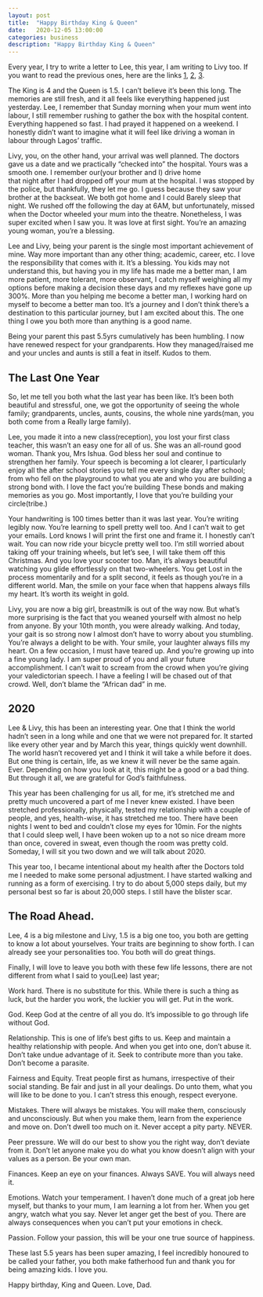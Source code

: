 ```yaml
---
layout: post
title:  "Happy Birthday King & Queen"
date:   2020-12-05 13:00:00
categories: business
description: "Happy Birthday King & Queen"
---
```

Every year, I try to write a letter to Lee, this year, I am writing to Livy too. If you want to read the previous ones, here are the links [1](https://cyberomin.github.io/life/2017/12/05/lee.html), [2](https://cyberomin.github.io/life/2018/12/05/lee.html), [3](https://cyberomin.github.io/life/2019/12/05/lee-at-three.html).

The King is 4 and the Queen is 1.5. I can’t believe it’s been this long. The memories are still fresh, and it all feels like everything happened just yesterday. 
Lee, I remember that Sunday morning when your mum went into labour, I still remember rushing to gather the box with the hospital content. Everything happened so fast. I had 
prayed it happened on a weekend. I honestly didn’t want to imagine what it will feel like driving a woman in labour through Lagos’ traffic. 

Livy, you, on the other hand, your arrival was well planned. The doctors gave us a date and we practically “checked into” the hospital. Yours was a smooth one. I remember our(your brother and I) drive home   
that night after I had dropped off your mum at the hospital. I was stopped by the police, but thankfully, they let me go. I guess because they saw your brother at the backseat. We both got home and I could
Barely sleep that night. We rushed off the following the day at 6AM, but unfortunately, missed when the Doctor wheeled your mum into the theatre. Nonetheless, I was super excited when I saw you. It was love at first sight. 
You’re an amazing young woman, you’re a blessing. 

Lee and Livy, being your parent is the single most important achievement of mine. Way more important than any other thing; academic, career, etc. I love the responsibility that comes with it. It’s a blessing. 
You kids may not understand this, but  having you in my life has made me a better man, I am more patient, more tolerant, more observant, I catch myself weighing all my options before making a decision these days and my reflexes have gone up 300%. More than you helping me become a better man, I working hard on myself to become a better man too. It’s a journey and I don’t think there’s a destination to this particular journey, but I am excited about this. The one thing 
I owe you both more than anything is a good name. 

Being your parent this past 5.5yrs cumulatively has been humbling. I now have renewed respect for your grandparents. How they managed/raised me and your uncles and aunts is still a feat in itself. Kudos to them. 

## The Last One Year 
So, let me tell you both what the last year has been like. It’s been both beautiful and stressful, one, we got the opportunity of seeing the whole family; grandparents, uncles, aunts, cousins, the whole nine yards(man, you both come from a 
Really large family). 

Lee, you made it into a new class(reception), you lost your first class teacher, this wasn’t an easy one for all of us. She was an all-round good woman. Thank you, Mrs Ishua. God bless her soul and continue to strengthen her family. 
Your speech is becoming a lot clearer, I particularly enjoy all the after school stories you tell me every single day after school; from who fell on the playground to what you ate and who you are building a strong bond with. I love the fact you’re building 
These bonds and making memories as you go. Most importantly, I love that you’re building your circle(tribe.)

Your handwriting is 100 times better than it was last year. You’re writing legibly now. You’re learning to spell pretty well too. And I can’t wait to get your emails. Lord knows I will print the first one and frame it. I honestly can’t wait. You can now ride your bicycle pretty well too. I’m still worried about taking off your training wheels, but let’s see, I will take them off this Christmas. And you love your scooter too. Man, it’s always beautiful watching you glide effortlessly on that two-wheelers. You get
Lost in the process momentarily and for a split second, it feels as though you’re in a different world. Man, the smile on your face when that happens always fills my heart. It’s worth its weight in gold. 

Livy, you are now a big girl, breastmilk is out of the way now. But what’s more surprising is the fact that you weaned yourself with almost no help from anyone. By your 10th month, you were already walking. And today, your gait is so strong now
I almost don’t have to worry about you stumbling. You’re always a delight to be with. Your smile, your laughter always fills my heart. On a few occasion, I must have teared up. And you’re growing up into a fine young lady. I am super proud of you and all your future accomplishment. I can’t wait to scream from the crowd when you’re giving your valedictorian speech. I have a feeling I will be chased out of that crowd. Well, don’t blame the “African dad” in me. 

## 2020
Lee & Livy, this has been an interesting year. One that I think the world hadn’t seen in a long while and one that we were not prepared for. It started like every other year and by March this year, things quickly went downhill. The world hasn’t recovered yet and I think it will take a while before it does. But one thing is certain, life, as we knew it will never be the same again. Ever. Depending on how you look at it, this might be a good or a bad thing. But through it all, we are grateful for God’s faithfulness. 

This year has been challenging for us all, for me, it’s stretched me and pretty much uncovered a part of me I never knew existed. I have been stretched professionally, physically, tested my relationship with a couple of people, and yes, health-wise, it has stretched me too. There have been nights I went to bed and couldn’t close my eyes for 10min. For the nights that I could sleep well, I have been woken up to a not so nice dream more than once, covered in sweat, even though the room was pretty cold. Someday, I will sit you two down and we will talk about 2020. 

This year too, I became intentional about my health after the Doctors told me I needed to make some personal adjustment. I have started walking and running as a form of exercising. I try to do about 5,000 steps daily, but my personal best so far is about 20,000 steps. I still have the blister scar. 

## The Road Ahead. 
Lee, 4 is a big milestone and Livy, 1.5 is a big one too, you both are getting to know a lot about yourselves. Your traits are beginning to show forth. I can already see your personalities too. You both will do great things.

Finally, I will love to leave you both with these few life lessons, there are not different from what I said to you(Lee) last year;

Work hard. There is no substitute for this. While there is such a thing as luck, but the harder you work, the luckier you will get. Put in the work.

God. Keep God at the centre of all you do. It’s impossible to go through life without God.

Relationship. This is one of life’s best gifts to us. Keep and maintain a healthy relationship with people. And when you get into one, don’t abuse it. Don’t take undue advantage of it. Seek to contribute more than you take. Don’t become a parasite.

Fairness and Equity. Treat people first as humans, irrespective of their social standing. Be fair and just in all your dealings. Do unto them, what you will like to be done to you. I can’t stress this enough, respect everyone.

Mistakes. There will always be mistakes. You will make them, consciously and unconsciously. But when you make them, learn from the experience and move on. Don’t dwell too much on it. Never accept a pity party. NEVER.

Peer pressure. We will do our best to show you the right way, don’t deviate from it. Don’t let anyone make you do what you know doesn’t align with your values as a person. Be your own man.

Finances. Keep an eye on your finances. Always SAVE. You will always need it.

Emotions. Watch your temperament. I haven’t done much of a great job here myself, but thanks to your mum, I am learning a lot from her. When you get angry, watch what you say. Never let anger get the best of you. There are always consequences 
when you can’t put your emotions in check.

Passion. Follow your passion, this will be your one true source of happiness.

These last 5.5 years has been super amazing, I feel incredibly honoured to be called your father, you both make fatherhood fun and thank you for being amazing kids. I love you. 

Happy birthday, King and Queen. Love, Dad.